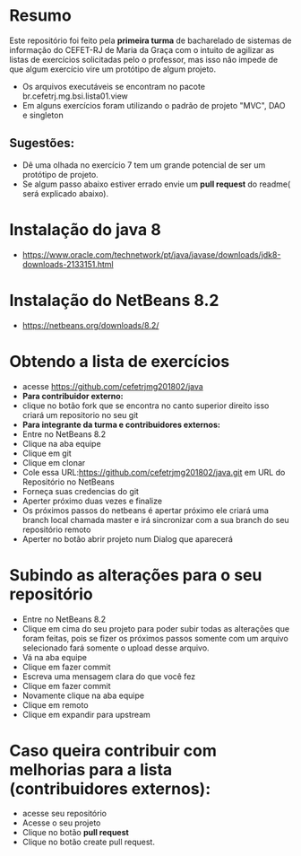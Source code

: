 # Resumo
  Este repositório foi feito pela __primeira turma__  de bacharelado de sistemas de informação do CEFET-RJ de Maria da Graça com o intuito de agilizar as listas de exercícios solicitadas pelo o professor, mas isso não impede de que algum exercício vire um protótipo de algum projeto.
- Os arquivos executáveis se encontram no pacote br.cefetrj.mg.bsi.lista01.view 
- Em alguns exercícios foram utilizando o padrão de projeto "MVC", DAO e singleton
## __Sugestões:__
- Dê uma olhada no exercício 7 tem um grande potencial de ser um protótipo de projeto. 
- Se algum passo abaixo estiver errado envie um __pull request__ do readme( será explicado abaixo). 

# Instalação do java 8
- https://www.oracle.com/technetwork/pt/java/javase/downloads/jdk8-downloads-2133151.html
# Instalação do NetBeans 8.2
- https://netbeans.org/downloads/8.2/
# Obtendo a lista de exercícios
- acesse https://github.com/cefetrjmg201802/java
- __Para contribuidor externo:__
- clique no botão fork que se encontra no canto superior direito isso criará um repositorio no seu git
- __Para integrante da turma e contribuidores externos:__
- Entre no NetBeans 8.2
- Clique na aba equipe
- Clique em git
- Clique em clonar
- Cole essa URL:https://github.com/cefetrjmg201802/java.git em URL do Repositório no NetBeans
- Forneça suas credencias do git
- Aperter próximo duas vezes e finalize
- Os próximos passos do netbeans é apertar próximo ele criará uma branch local chamada master e irá sincronizar com a sua branch do seu repositório remoto
- Aperter no botão abrir projeto num Dialog que aparecerá

# Subindo as alterações para o seu repositório
- Entre no NetBeans 8.2
- Clique em cima do seu projeto para poder subir todas as alterações que foram feitas, pois se fizer os próximos passos somente com um arquivo selecionado fará somente o upload desse arquivo.
- Vá na aba equipe
- Clique em fazer commit
- Escreva uma mensagem clara do que você fez
- Clique em fazer commit
- Novamente clique na aba equipe
- Clique em remoto
- Clique em expandir para upstream
# Caso queira contribuir com melhorias para a lista (contribuidores externos):
- acesse seu repositório
- Acesse o seu projeto
- Clique no botão __pull request__
- Clique no botão create pull request.






